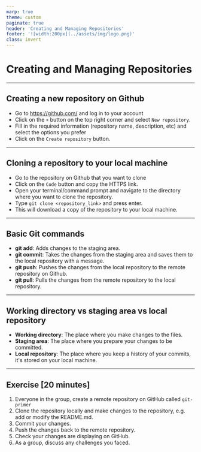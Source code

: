 ```yaml
---
marp: true
theme: custom
paginate: true
header: 'Creating and Managing Repositories'
footer: '![width:200px](../assets/img/logo.png)'
class: invert
---
```


# Creating and Managing Repositories

---

## Creating a new repository on Github

- Go to <https://github.com/> and log in to your account
- Click on the `+` button on the top right corner and select `New repository`.
- Fill in the required information (repository name, description, etc) and select the options you prefer
- Click on the `Create repository` button.

---

## Cloning a repository to your local machine

- Go to the repository on Github that you want to clone
- Click on the `Code` button and copy the HTTPS link.
- Open your terminal/command prompt and navigate to the directory where you want to clone the repository.
- Type `git clone <repository_link>` and press enter.
- This will download a copy of the repository to your local machine.

---

## Basic Git commands

- **git add**: Adds changes to the staging area.
- **git commit**: Takes the changes from the staging area and saves them to the local repository with a message.
- **git push**: Pushes the changes from the local repository to the remote repository on Github.
- **git pull**: Pulls the changes from the remote repository to the local repository.

---

## Working directory vs staging area vs local repository

- **Working directory**: The place where you make changes to the files.
- **Staging area**: The place where you prepare your changes to be committed.
- **Local repository**: The place where you keep a history of your commits, it's stored on your local machine.

---

## Exercise [20 minutes]

1. Everyone in the group, create a remote repository on GitHub called `git-primer`
2. Clone the repository locally and make changes to the repository, e.g. add or modify the README.md.
3. Commit your changes.
4. Push the changes back to the remote repository.
5. Check your changes are displaying on GitHub.
6. As a group, discuss any challenges you faced.
